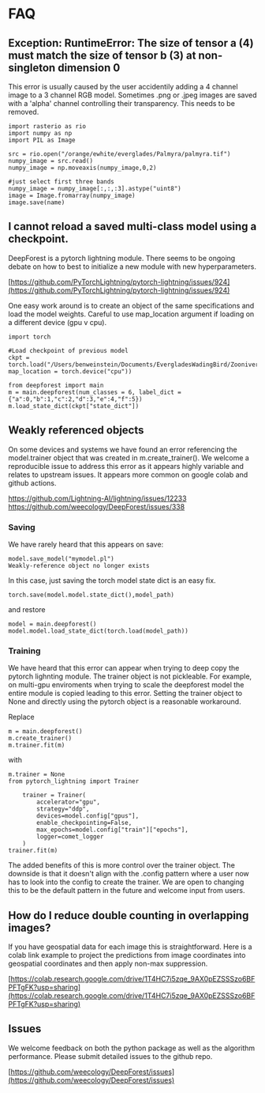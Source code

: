 # FAQ

## Exception: RuntimeError: The size of tensor a (4) must match the size of tensor b (3) at non-singleton dimension 0

This error is usually caused by the user accidentily adding a 4 channel image to a 3 channel RGB model. Sometimes .png or .jpeg images are saved with a 'alpha' channel controlling their transparency. This needs to be removed.

```
import rasterio as rio
import numpy as np
import PIL as Image

src = rio.open("/orange/ewhite/everglades/Palmyra/palmyra.tif")
numpy_image = src.read()
numpy_image = np.moveaxis(numpy_image,0,2)

#just select first three bands
numpy_image = numpy_image[:,:,:3].astype("uint8")
image = Image.fromarray(numpy_image)
image.save(name)
```

## I cannot reload a saved multi-class model using a checkpoint.

DeepForest is a pytorch lightning module. There seems to be ongoing debate on how to best to initialize a new module with new hyperparameters.

[https://github.com/PyTorchLightning/pytorch-lightning/issues/924](https://github.com/PyTorchLightning/pytorch-lightning/issues/924)

One easy work around is to create an object of the same specifications and load the model weights. Careful to use map_location argument if loading on a different device (gpu v cpu).

```
import torch

#Load checkpoint of previous model
ckpt = torch.load("/Users/benweinstein/Documents/EvergladesWadingBird/Zooniverse/species_model/snapshots/species_model.pl", map_location = torch.device("cpu"))

from deepforest import main
m = main.deepforest(num_classes = 6, label_dict = {"a":0,"b":1,"c":2,"d":3,"e":4,"f":5})
m.load_state_dict(ckpt["state_dict"])
```

## Weakly referenced objects

On some devices and systems we have found an error referencing the model.trainer object that was created in m.create_trainer(). 
We welcome a reproducible issue to address this error as it appears highly variable and relates to upstream issues. It appears more common on google colab and github actions.

https://github.com/Lightning-AI/lightning/issues/12233
https://github.com/weecology/DeepForest/issues/338

### Saving

We have rarely heard that this appears on save:
```
model.save_model("mymodel.pl")
Weakly-reference object no longer exists
```

In this case, just saving the torch model state dict is an easy fix.

```
torch.save(model.model.state_dict(),model_path)
```

and restore

```
model = main.deepforest()
model.model.load_state_dict(torch.load(model_path))
```

### Training

We have heard that this error can appear when trying to deep copy the pytorch lighnting module. The trainer object is not pickleable.
For example, on multi-gpu enviroments when trying to scale the deepforest model the entire module is copied leading to this error.
Setting the trainer object to None and directly using the pytorch object is a reasonable workaround. 

Replace

```
m = main.deepforest()
m.create_trainer()
m.trainer.fit(m)
```

with

```
m.trainer = None
from pytorch_lightning import Trainer

    trainer = Trainer(
        accelerator="gpu",
        strategy="ddp",
        devices=model.config["gpus"],
        enable_checkpointing=False,
        max_epochs=model.config["train"]["epochs"],
        logger=comet_logger
    )
trainer.fit(m)
```
The added benefits of this is more control over the trainer object. 
The downside is that it doesn't align with the .config pattern where a user now has to look into the config to create the trainer. 
We are open to changing this to be the default pattern in the future and welcome input from users.

## How do I reduce double counting in overlapping images?

If you have geospatial data for each image this is straightforward. 
Here is a colab link example to project the predictions from image coordinates into geospatial coordinates and then apply non-max suppression.

[https://colab.research.google.com/drive/1T4HC7i5zqe_9AX0pEZSSSzo6BFPFTgFK?usp=sharing](https://colab.research.google.com/drive/1T4HC7i5zqe_9AX0pEZSSSzo6BFPFTgFK?usp=sharing)


## Issues

We welcome feedback on both the python package as well as the algorithm performance. Please submit detailed issues to the github repo.

[https://github.com/weecology/DeepForest/issues](https://github.com/weecology/DeepForest/issues)